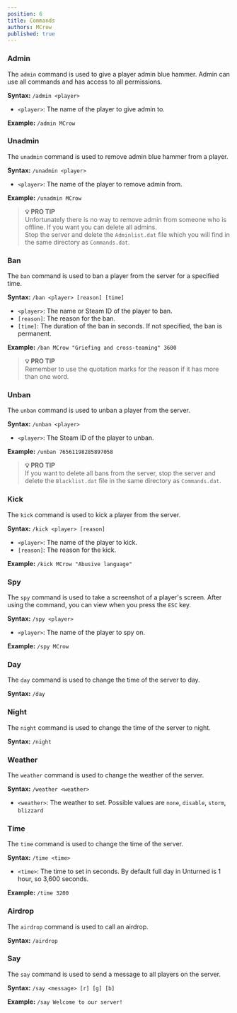 ```yaml
---
position: 6
title: Commands
authors: MCrow
published: true
---
```

### Admin
The `admin` command is used to give a player admin blue hammer. Admin can use all commands and has access to all permissions.

**Syntax:** `/admin <player>`
- `<player>`: The name of the player to give admin to.

**Example:** `/admin MCrow`

### Unadmin
The `unadmin` command is used to remove admin blue hammer from a player.

**Syntax:** `/unadmin <player>`
- `<player>`: The name of the player to remove admin from.

**Example:** `/unadmin MCrow`

> **💡 PRO TIP**  
> Unfortunately there is no way to remove admin from someone who is offline. If you want you can delete all admins.  
Stop the server and delete the `Adminlist.dat` file which you will find in the same directory as `Commands.dat`.

### Ban
The `ban` command is used to ban a player from the server for a specified time.  

**Syntax:** `/ban <player> [reason] [time]`
- `<player>`: The name or Steam ID of the player to ban.
- `[reason]`: The reason for the ban.
- `[time]`: The duration of the ban in seconds. If not specified, the ban is permanent.

**Example:** `/ban MCrow "Griefing and cross-teaming" 3600`

> **💡 PRO TIP**  
> Remember to use the quotation marks for the reason if it has more than one word.

### Unban
The `unban` command is used to unban a player from the server. 

**Syntax:** `/unban <player>`
- `<player>`: The Steam ID of the player to unban.

**Example:** `/unban 76561198285897058`

> **💡 PRO TIP**  
> If you want to delete all bans from the server, stop the server and delete the `Blacklist.dat` file in the same directory as `Commands.dat`.

### Kick
The `kick` command is used to kick a player from the server.

**Syntax:** `/kick <player> [reason]`
- `<player>`: The name of the player to kick.
- `[reason]`: The reason for the kick.

**Example:** `/kick MCrow "Abusive language"`

### Spy
The `spy` command is used to take a screenshot of a player's screen. After using the command, you can view when you press the `ESC` key.

**Syntax:** `/spy <player>`
- `<player>`: The name of the player to spy on.

**Example:** `/spy MCrow`

### Day
The `day` command is used to change the time of the server to day.

**Syntax:** `/day`

### Night
The `night` command is used to change the time of the server to night.

**Syntax:** `/night`

### Weather
The `weather` command is used to change the weather of the server.

**Syntax:** `/weather <weather>`
- `<weather>`: The weather to set. Possible values are `none`, `disable`, `storm`, `blizzard`

### Time
The `time` command is used to change the time of the server.

**Syntax:** `/time <time>`
- `<time>`: The time to set in seconds. By default full day in Unturned is 1 hour, so 3,600 seconds.

**Example:** `/time 3200`

### Airdrop
The `airdrop` command is used to call an airdrop.

**Syntax:** `/airdrop`

### Say
The `say` command is used to send a message to all players on the server.

**Syntax:** `/say <message> [r] [g] [b]`

**Example:** `/say Welcome to our server!`

